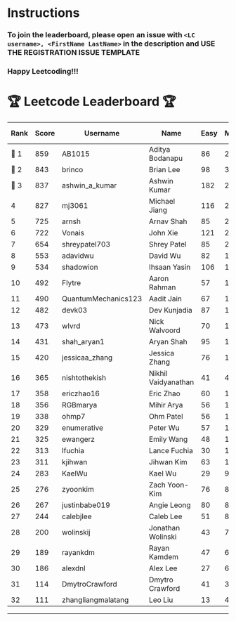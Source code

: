 # Instructions
### To join the leaderboard, please open an issue with `<LC username>, <FirstName LastName>` in the description and USE THE REGISTRATION ISSUE TEMPLATE
### Happy Leetcoding!!!


# 🏆 Leetcode Leaderboard 🏆

| Rank | Score | Username       | Name | Easy | Medium | Hard | Problems Solved |
|------|----------------|-----------------|-------------------|--------------|--------------|--------------|--------------|
| 🥇 1 | 859 | AB1015 | Aditya Bodanapu | 86 | 277 | 73 | 436 |
| 🥈 2 | 843 | brinco | Brian Lee | 98 | 305 | 45 | 448 |
| 🥉 3 | 837 | ashwin_a_kumar | Ashwin Kumar | 182 | 293 | 23 | 498 |
| 4 | 827 | mj3061 | Michael Jiang | 116 | 285 | 47 | 448 |
| 5 | 725 | arnsh | Arnav Shah | 85 | 236 | 56 | 377 |
| 6 | 722 | Vonais | John Xie | 121 | 248 | 35 | 404 |
| 7 | 654 | shreypatel703 | Shrey Patel | 85 | 241 | 29 | 355 |
| 8 | 553 | adavidwu | David Wu | 82 | 174 | 41 | 297 |
| 9 | 534 | shadowion | Ihsaan Yasin | 106 | 178 | 24 | 308 |
| 10 | 492 | Flytre | Aaron Rahman | 57 | 156 | 41 | 254 |
| 11 | 490 | QuantumMechanics123 | Aadit Jain | 67 | 180 | 21 | 268 |
| 12 | 482 | devk03 | Dev Kunjadia | 87 | 181 | 11 | 279 |
| 13 | 473 | wlvrd | Nick Walvoord | 70 | 173 | 19 | 262 |
| 14 | 431 | shah_aryan1 | Aryan Shah | 95 | 135 | 22 | 252 |
| 15 | 420 | jessicaa_zhang | Jessica Zhang | 76 | 145 | 18 | 239 |
| 16 | 365 | nishtothekish | Nikhil Vaidyanathan | 41 | 42 | 80 | 163 |
| 17 | 358 | ericzhao16 | Eric Zhao | 60 | 134 | 10 | 204 |
| 18 | 356 | RGBmarya | Mihir Arya | 56 | 117 | 22 | 195 |
| 19 | 338 | ohmp7 | Ohm Patel | 56 | 123 | 12 | 191 |
| 20 | 329 | enumerative | Peter Wu | 57 | 115 | 14 | 186 |
| 21 | 325 | ewangerz | Emily Wang | 48 | 110 | 19 | 177 |
| 22 | 313 | lfuchia | Lance Fuchia | 30 | 131 | 7 | 168 |
| 23 | 311 | kjihwan | Jihwan Kim | 63 | 103 | 14 | 180 |
| 24 | 283 | KaelWu | Kael Wu | 29 | 97 | 20 | 146 |
| 25 | 276 | zyoonkim | Zach Yoon-Kim | 76 | 82 | 12 | 170 |
| 26 | 267 | justinbabe019 | Angie Leong | 80 | 86 | 5 | 171 |
| 27 | 244 | calebjlee | Caleb Lee | 51 | 83 | 9 | 143 |
| 28 | 200 | wolinskij | Jonathan Wolinski | 43 | 74 | 3 | 120 |
| 29 | 189 | rayankdm | Rayan Kamdem | 47 | 68 | 2 | 117 |
| 30 | 186 | alexdnl | Alex Lee | 27 | 69 | 7 | 103 |
| 31 | 114 | DmytroCrawford | Dmytro Crawford | 41 | 35 | 1 | 77 |
| 32 | 111 | zhangliangmalatang | Leo Liu | 13 | 43 | 4 | 60 |
---